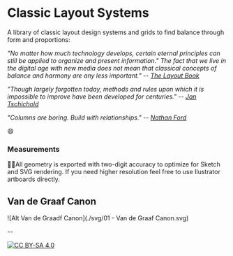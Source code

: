 # Classic Layout Systems

A library of classic layout design systems and grids to find balance through form and proportions:

_"No matter how much technology develops, certain eternal principles can still be applied to organize and present information."
The fact that we live in the digital age with new media does not mean that classical concepts of balance and harmony are any less important."_ -- <cite>[The Layout Book][1]</cite>

_"Though largely forgotten today, methods and rules upon which it is impossible to improve have been developed for centuries."_ -- <cite>[Jan Tschichold][2]</cite>

_"Columns are boring. Build with relationships."_ -- <cite>[Nathan Ford][3]</cite>

😄

### Measurements

🔢📐All geometry is exported with two-digit accuracy to optimize for Sketch and SVG rendering.
If you need higher resolution feel free to use Ilustrator artboards directly.

## Van de Graaf Canon

![Alt Van de Graadf Canon](./svg/01 - Van de Graaf Canon.svg)

--

[1]: https://www.bloomsbury.com/uk/the-layout-book-9781472568236/
[2]: https://en.wikipedia.org/wiki/Canons_of_page_construction
[3]: https://alistapart.com/article/content-out-layout/

[![CC BY-SA 4.0][cc-by-sa-shield]][cc-by-sa]

[cc-by-sa]: http://creativecommons.org/licenses/by-sa/4.0/
[cc-by-sa-shield]: https://img.shields.io/badge/License-CC%20BY--SA%204.0-lightgrey.svg
